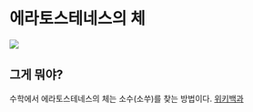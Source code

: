 # 에라토스테네스의 체

<img src="https://upload.wikimedia.org/wikipedia/commons/b/b9/Sieve_of_Eratosthenes_animation.gif">

## 그게 뭐야?

수학에서 에라토스테네스의 체는 소수(소쑤)를 찾는 방법이다. [위키백과](https://ko.wikipedia.org/wiki/%EC%97%90%EB%9D%BC%ED%86%A0%EC%8A%A4%ED%85%8C%EB%84%A4%EC%8A%A4%EC%9D%98_%EC%B2%B4)

